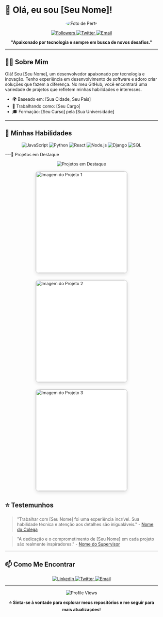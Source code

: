 # 👋 Olá, eu sou [Seu Nome]!

<p align="center">
  <img src="https://via.placeholder.com/150" alt="Foto de Perfil" style="border-radius: 50%;" />
</p>

<p align="center">
  <a href="https://github.com/seu-usuario?tab=followers">
    <img alt="Followers" src="https://img.shields.io/github/followers/seu-usuario?style=for-the-badge" />
  </a>
  <a href="https://twitter.com/seu-usuario">
    <img alt="Twitter" src="https://img.shields.io/twitter/follow/seu-usuario?style=for-the-badge" />
  </a>
  <a href="mailto:seu-email@dominio.com">
    <img alt="Email" src="https://img.shields.io/badge/Email-D14836?style=for-the-badge&logo=gmail&logoColor=white" />
  </a>
</p>

<p align="center">
  <strong>"Apaixonado por tecnologia e sempre em busca de novos desafios."</strong>
</p>

---

## 🧑‍💻 Sobre Mim

Olá! Sou [Seu Nome], um desenvolvedor apaixonado por tecnologia e inovação. Tenho experiência em desenvolvimento de software e adoro criar soluções que fazem a diferença. No meu GitHub, você encontrará uma variedade de projetos que refletem minhas habilidades e interesses.

- 🌍 Baseado em: [Sua Cidade, Seu País]
- 💼 Trabalhando como: [Seu Cargo]
- 🎓 Formação: [Seu Curso] pela [Sua Universidade]

---

## 🚀 Minhas Habilidades

<p align="center">
  <img src="https://img.shields.io/badge/JavaScript-F7DF1E?style=for-the-badge&logo=javascript&logoColor=black" alt="JavaScript" />
  <img src="https://img.shields.io/badge/Python-3776AB?style=for-the-badge&logo=python&logoColor=white" alt="Python" />
  <img src="https://img.shields.io/badge/React-61DAFB?style=for-the-badge&logo=react&logoColor=black" alt="React" />
  <img src="https://img.shields.io/badge/Node.js-339933?style=for-the-badge&logo=nodedotjs&logoColor=white" alt="Node.js" />
  <img src="https://img.shields.io/badge/Django-092E20?style=for-the-badge&logo=django&logoColor=white" alt="Django" />
  <img src="https://img.shields.io/badge/SQL-00758F?style=for-the-badge&logo=sql&logoColor=white" alt="SQL" />
</p>

---📌 Projetos em Destaque
<p align="center">
  <img src="https://img.icons8.com/clouds/100/000000/code.png" alt="Projetos em Destaque"/>
</p>
<div style="display: flex; flex-wrap: wrap; justify-content: center; gap: 20px;">
  <div style="width: 300px; border: 2px solid #ddd; border-radius: 12px; background-color: #ffffff; box-shadow: 0 4px 12px rgba(0, 0, 0, 0.1); overflow: hidden;">
    <img src="https://via.placeholder.com/300x150" alt="Imagem do Projeto 1" style="width: 100%;"/>
    <div style="padding: 15px;">
      <h3 style="font-size: 18px; color: #333; margin-bottom: 10px;">🚀 <a href="https://github.com/seu-usuario/projeto-1" style="color: #007BFF; text-decoration: none;">Nome do Projeto</a></h3>
      <p style="font-size: 14px; color: #666; margin-bottom: 10px;"><strong>Descrição:</strong> Uma breve descrição do projeto 1. Este projeto usa tecnologias como React e Node.js.</p>
      <p style="font-size: 14px; color: #666; margin-bottom: 10px;"><strong>Destaques:</strong></p>
      <ul style="font-size: 14px; color: #666; margin-bottom: 10px; list-style-type: disc; padding-left: 20px;">
        <li>Funcionalidade incrível 1</li>
        <li>Funcionalidade incrível 2</li>
        <li>Design responsivo</li>
      </ul>
      <p style="font-size: 14px; color: #666; margin-bottom: 10px;"><strong>Tecnologias:</strong> React, Node.js</p>
      <p style="font-size: 14px; color: #007BFF;"><a href="https://github.com/seu-usuario/projeto-1" style="color: #007BFF;">Veja mais</a></p>
    </div>
  </div>
  <div style="width: 300px; border: 2px solid #ddd; border-radius: 12px; background-color: #ffffff; box-shadow: 0 4px 12px rgba(0, 0, 0, 0.1); overflow: hidden;">
    <img src="https://via.placeholder.com/300x150" alt="Imagem do Projeto 2" style="width: 100%;"/>
    <div style="padding: 15px;">
      <h3 style="font-size: 18px; color: #333; margin-bottom: 10px;">✨ <a href="https://github.com/seu-usuario/projeto-2" style="color: #007BFF; text-decoration: none;">Nome do Projeto</a></h3>
      <p style="font-size: 14px; color: #666; margin-bottom: 10px;"><strong>Descrição:</strong> Uma breve descrição do projeto 2. Este projeto é uma aplicação web desenvolvida com Django.</p>
      <p style="font-size: 14px; color: #666; margin-bottom: 10px;"><strong>Destaques:</strong></p>
      <ul style="font-size: 14px; color: #666; margin-bottom: 10px; list-style-type: disc; padding-left: 20px;">
        <li>Funcionalidade incrível 1</li>
        <li>Funcionalidade incrível 2</li>
        <li>Design responsivo</li>
      </ul>
      <p style="font-size: 14px; color: #666; margin-bottom: 10px;"><strong>Tecnologias:</strong> Django, PostgreSQL</p>
      <p style="font-size: 14px; color: #007BFF;"><a href="https://github.com/seu-usuario/projeto-2" style="color: #007BFF;">Veja mais</a></p>
    </div>
  </div>
  <div style="width: 300px; border: 2px solid #ddd; border-radius: 12px; background-color: #ffffff; box-shadow: 0 4px 12px rgba(0, 0, 0, 0.1); overflow: hidden;">
    <img src="https://via.placeholder.com/300x150" alt="Imagem do Projeto 3" style="width: 100%;"/>
    <div style="padding: 15px;">
      <h3 style="font-size: 18px; color: #333; margin-bottom: 10px;">⚙️ <a href="https://github.com/seu-usuario/projeto-3" style="color: #007BFF; text-decoration: none;">Nome do Projeto</a></h3>
      <p style="font-size: 14px; color: #666; margin-bottom: 10px;"><strong>Descrição:</strong> Uma breve descrição do projeto 3. Este projeto é uma ferramenta de automação usando Python.</p>
      <p style="font-size: 14px; color: #666; margin-bottom: 10px;"><strong>Destaques:</strong></p>
      <ul style="font-size: 14px; color: #666; margin-bottom: 10px; list-style-type: disc; padding-left: 20px;">
        <li>Funcionalidade incrível 1</li>
        <li>Funcionalidade incrível 2</li>
        <li>Design responsivo</li>
      </ul>
      <p style="font-size: 14px; color: #666; margin-bottom: 10px;"><strong>Tecnologias:</strong> Python, Selenium</p>
      <p style="font-size: 14px; color: #007BFF;"><a href="https://github.com/seu-usuario/projeto-3" style="color: #007BFF;">Veja mais</a></p>
    </div>
  </div>
</div>

## ⭐ Testemunhos

> "Trabalhar com [Seu Nome] foi uma experiência incrível. Sua habilidade técnica e atenção aos detalhes são inigualáveis." - [Nome do Colega](https://www.linkedin.com/in/colega)

> "A dedicação e o comprometimento de [Seu Nome] em cada projeto são realmente inspiradores." - [Nome do Supervisor](https://www.linkedin.com/in/supervisor)

---

## 📫 Como Me Encontrar

<p align="center">
  <a href="https://www.linkedin.com/in/seu-usuario">
    <img alt="LinkedIn" src="https://img.shields.io/badge/LinkedIn-0077B5?style=for-the-badge&logo=linkedin&logoColor=white" />
  </a>
  <a href="https://twitter.com/seu-usuario">
    <img alt="Twitter" src="https://img.shields.io/badge/Twitter-1DA1F2?style=for-the-badge&logo=twitter&logoColor=white" />
  </a>
  <a href="mailto:seu-email@dominio.com">
    <img alt="Email" src="https://img.shields.io/badge/Email-D14836?style=for-the-badge&logo=gmail&logoColor=white" />
  </a>
</p>

---

<p align="center">
  <img src="https://komarev.com/ghpvc/?username=seu-usuario&style=for-the-badge" alt="Profile Views" />
</p>

<p align="center">
  <strong>⭐️ Sinta-se à vontade para explorar meus repositórios e me seguir para mais atualizações!</strong>
</p>
